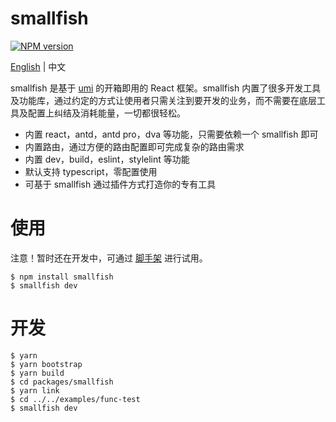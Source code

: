 # smallfish

[![NPM version](https://img.shields.io/npm/v/smallfish.svg?style=flat)](https://npmjs.org/package/smallfish)

[English](./README.md) | 中文

smallfish 是基于 [umi](https://umijs.org/) 的开箱即用的 React 框架。smallfish 内置了很多开发工具及功能库，通过约定的方式让使用者只需关注到要开发的业务，而不需要在底层工具及配置上纠结及消耗能量，一切都很轻松。


- 内置 react，antd，antd pro，dva 等功能，只需要依赖一个 smallfish 即可
- 内置路由，通过方便的路由配置即可完成复杂的路由需求
- 内置 dev，build，eslint，stylelint 等功能
- 默认支持 typescript，零配置使用
- 可基于 smallfish 通过插件方式打造你的专有工具

# 使用

注意！暂时还在开发中，可通过 [脚手架](https://github.com/smallfishjs/smallfish-boilerplates-management-system) 进行试用。

```
$ npm install smallfish
$ smallfish dev
```

# 开发

```
$ yarn
$ yarn bootstrap
$ yarn build
$ cd packages/smallfish
$ yarn link
$ cd ../../examples/func-test
$ smallfish dev
```